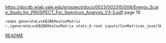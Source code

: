 https://docdb.wlab.yale.edu/prospect/docs/0023/002315/006/Energy_Scale_Study_for_PROSPECT_For_Spectrum_Analysis_V3-3.pdf
page 19

```bash
>make generateLvsEB2BEResCovMatrix
>./generateLvsEB2BEResCovMatrix stats_6.root inputs/CovMatrices_jose/SB2BLvsEEResCovMatrix_6.root 8/400 1000

```

[README](../Readme.md)
